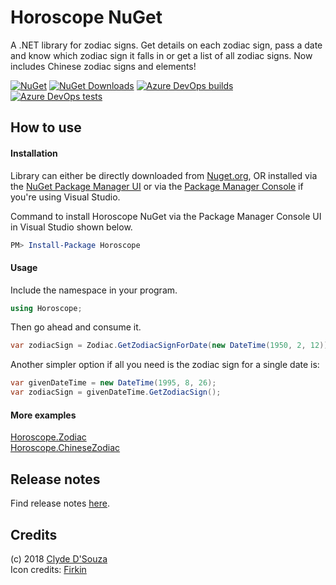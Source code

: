 # Horoscope NuGet
A .NET library for zodiac signs. Get details on each zodiac sign, pass a date and know which zodiac sign it falls in or get a list of all zodiac signs. Now includes Chinese zodiac signs and elements! 
    
[![NuGet](https://img.shields.io/nuget/v/horoscope.svg?colorB=green&label=NuGet&logo=nuget&style=flat)](https://www.nuget.org/packages/Horoscope/)
[![NuGet Downloads](https://img.shields.io/nuget/dt/horoscope.svg?colorB=%23004880&label=NuGet%20Downloads&logo=nuget&style=flat)](https://www.nuget.org/packages/Horoscope/)
[![Azure DevOps builds](https://img.shields.io/azure-devops/build/clydedsouza-nuget/90af4830-1be2-4677-981d-15d0b01937e4/1?logo=Azure%20DevOps)](https://dev.azure.com/clydedsouza-nuget/Horoscope%20NuGet/_build) 
[![Azure DevOps tests](https://img.shields.io/azure-devops/tests/clydedsouza-nuget/Horoscope%2520NuGet/1?logo=Azure%20DevOps)](https://dev.azure.com/clydedsouza-nuget/Horoscope%20NuGet/_build)     

## How to use
#### Installation 
Library can either be directly downloaded from [Nuget.org](https://www.nuget.org/packages/Horoscope/), OR installed via the [NuGet Package Manager UI](https://docs.microsoft.com/en-us/nuget/tools/package-manager-ui#finding-and-installing-a-package) or via the [Package Manager Console](https://docs.microsoft.com/en-us/nuget/tools/package-manager-console) if you're using Visual Studio.

Command to install Horoscope NuGet via the Package Manager Console UI in Visual Studio shown below.
```PowerShell
PM> Install-Package Horoscope 
```
  
#### Usage
Include the namespace in your program.
```C#
using Horoscope;
```

Then go ahead and consume it.
```C#
var zodiacSign = Zodiac.GetZodiacSignForDate(new DateTime(1950, 2, 12));
```

Another simpler option if all you need is the zodiac sign for a single date is:
```C#
var givenDateTime = new DateTime(1995, 8, 26);
var zodiacSign = givenDateTime.GetZodiacSign();
```

#### More examples
[Horoscope.Zodiac](https://github.com/ClydeDz/horoscope-nuget/blob/master/Src/Horoscope.TestConsole/ZodiacExamples.cs)   
[Horoscope.ChineseZodiac](https://github.com/ClydeDz/horoscope-nuget/blob/master/Src/Horoscope.TestConsole/ChineseZodiacExamples.cs)
   

## Release notes
Find release notes [here](https://github.com/ClydeDz/horoscope-nuget/releases).

## Credits
(c) 2018 [Clyde D'Souza](https://clydedsouza.net)   
Icon credits: [Firkin](https://openclipart.org/detail/297192/bold-zodiac-symbols-colour)
